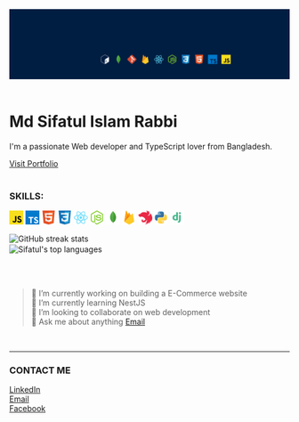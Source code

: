 <img src='./images/background.jpg' alt=''/>
<br/>
<br/>

# Md Sifatul Islam Rabbi

I'm a passionate Web developer and TypeScript lover from Bangladesh.

<a href="https://sifatulrabbi.github.io">Visit Portfolio</a>
<br/>
<br/>

### SKILLS:

<code><img src='./icons/javascript.svg' alt='javascript' height='25'></code>
<code><img src='./icons/typescript.svg' alt='typescript' height='25'></code>
<code><img src='./icons/html.svg' alt='html' height='25'></code>
<code><img src='./icons/css.svg' alt='css' height='25'></code>
<code><img src='./icons/react.svg' alt='react' height='25'></code>
<code><img src='./icons/nodejs.svg' alt='nodejs' height='25'></code>
<code><img src='./icons/mongodb.svg' alt='mongodb' height='25'></code>
<code><img src='./icons/firebase.svg' alt='firebase' height='25'></code>
<code><img src='./icons/nestjs.svg' alt='firebase' height='25'></code>
<code><img src='./icons/python.svg' alt='firebase' height='25'></code>
<code><img src='./icons/django.svg' alt='firebase' height='25'></code>

![GitHub streak stats](https://github-readme-streak-stats.herokuapp.com/?user=sifatulrabbi&theme=tokyonight)  
<img align="center" src="https://github-readme-stats.vercel.app/api/top-langs/?username=sifatulrabbi&layout=compact&theme=tokyonight" alt="Sifatul's top languages"/>

<br/><br/>

> 🔭 I’m currently working on building a E-Commerce website  
> 🌱 I’m currently learning NestJS  
> 👯 I’m looking to collaborate on web development  
> 💬 Ask me about anything [Email](mailto:mdsifatulislam.rabbi@gmail.com)  

<br/>

---

### CONTACT ME

[LinkedIn](https://linkedin/in/temujins)  
[Email](mailto:mdsifatulislam.rabbi@gmail.com)  
[Facebook](https://facebook.com/ttemujinRabbi)
